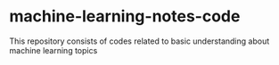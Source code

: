 # machine-learning-notes-code
This repository consists of codes related to basic understanding about machine learning topics

